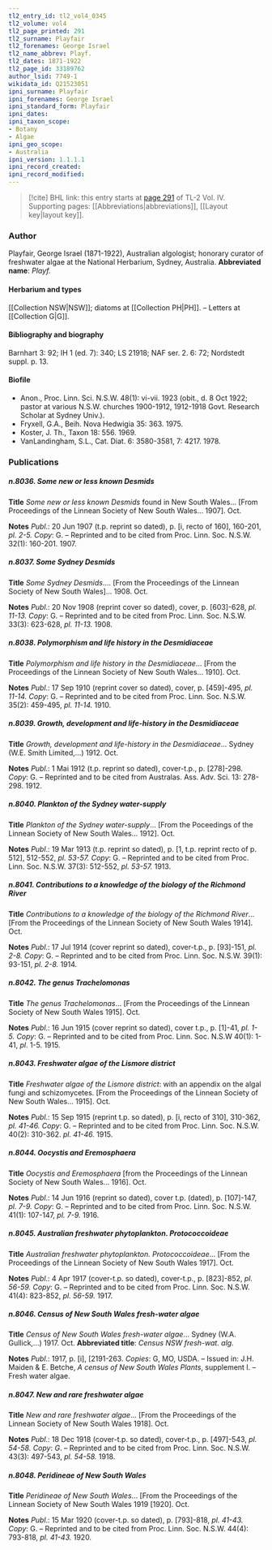```yaml
---
tl2_entry_id: tl2_vol4_0345
tl2_volume: vol4
tl2_page_printed: 291
tl2_surname: Playfair
tl2_forenames: George Israel
tl2_name_abbrev: Playf.
tl2_dates: 1871-1922
tl2_page_id: 33189762
author_lsid: 7749-1
wikidata_id: Q21523051
ipni_surname: Playfair
ipni_forenames: George Israel
ipni_standard_form: Playfair
ipni_dates: 
ipni_taxon_scope: 
- Botany
- Algae
ipni_geo_scope: 
- Australia
ipni_version: 1.1.1.1
ipni_record_created: 
ipni_record_modified:
---
```



> [!cite] BHL link: this entry starts at [page 291](https://www.biodiversitylibrary.org/page/33189762) of TL-2 Vol. IV.
> Supporting pages: [[Abbreviations|abbreviations]], [[Layout key|layout key]].

### Author

Playfair, George Israel (1871-1922), Australian algologist; honorary curator of freshwater algae at the National Herbarium, Sydney, Australia. 
**Abbreviated name**: *Playf.*

#### Herbarium and types

[[Collection NSW|NSW]]; diatoms at [[Collection PH|PH]]. – Letters at [[Collection G|G]].

#### Bibliography and biography

Barnhart 3: 92; IH 1 (ed. 7): 340; LS 21918; NAF ser. 2. 6: 72; Nordstedt suppl. p. 13.

#### Biofile

- Anon., Proc. Linn. Sci. N.S.W. 48(1): vi-vii. 1923 (obit., d. 8 Oct 1922; pastor at various N.S.W. churches 1900-1912, 1912-1918 Govt. Research Scholar at Sydney Univ.).
- Fryxell, G.A., Beih. Nova Hedwigia 35: 363. 1975.
- Koster, J. Th., Taxon 18: 556. 1969.
- VanLandingham, S.L., Cat. Diat. 6: 3580-3581, 7: 4217. 1978.

### Publications

##### n.8036. Some new or less known Desmids

**Title**
*Some new or less known Desmids* found in New South Wales... \[From Proceedings of the Linnean Society of New South Wales... 1907\]. Oct.

**Notes**
*Publ*.: 20 Jun 1907 (t.p. reprint so dated), p. \[i, recto of 160\], 160-201, *pl. 2-5. Copy*: G. – Reprinted and to be cited from Proc. Linn. Soc. N.S.W. 32(1): 160-201. 1907.

##### n.8037. Some Sydney Desmids

**Title**
*Some Sydney Desmids*.... \[From the Proceedings of the Linnean Society of New South Wales\]... 1908. Oct.

**Notes**
*Publ*.: 20 Nov 1908 (reprint cover so dated), cover, p. \[603\]-628, *pl. 11-13. Copy*: G. – Reprinted and to be cited from Proc. Linn. Soc. N.S.W. 33(3): 623-628, *pl. 11-13.* 1908.

##### n.8038. Polymorphism and life history in the Desmidiaceae

**Title**
*Polymorphism and life history in the Desmidiaceae*... \[From the Proceedings of the Linnean Society of New South Wales... 1910\]. Oct.

**Notes**
*Publ*.: 17 Sep 1910 (reprint cover so dated), cover, p. \[459\]-495, *pl. 11-14. Copy*: G. – Reprinted and to be cited from Proc. Linn. Soc. N.S.W. 35(2): 459-495, *pl. 11-14.* 1910.

##### n.8039. Growth, development and life-history in the Desmidiaceae

**Title**
*Growth, development and life-history in the Desmidiaceae*... Sydney (W.E. Smith Limited,...) 1912. Oct.

**Notes**
*Publ*.: 1 Mai 1912 (t.p. reprint so dated), cover-t.p., p. \[278\]-298. *Copy*: G. – Reprinted and to be cited from Australas. Ass. Adv. Sci. 13: 278-298. 1912.

##### n.8040. Plankton of the Sydney water-supply

**Title**
*Plankton of the Sydney water-supply*... \[From the Poceedings of the Linnean Society of New South Wales... 1912\]. Oct.

**Notes**
*Publ*.: 19 Mar 1913 (t.p. reprint so dated), p. \[1, t.p. reprint recto of p. 512\], 512-552, *pl. 53-57. Copy*: G. – Reprinted and to be cited from Proc. Linn. Soc. N.S.W. 37(3): 512-552, *pl. 53-57.* 1913.

##### n.8041. Contributions to a knowledge of the biology of the Richmond River

**Title**
*Contributions to a knowledge of the biology of the Richmond River*... \[From the Proceedings of the Linnean Society of New South Wales 1914\]. Oct.

**Notes**
*Publ*.: 17 Jul 1914 (cover reprint so dated), cover-t.p., p. \[93\]-151, *pl. 2-8. Copy*: G. – Reprinted and to be cited from Proc. Linn. Soc. N.S.W. 39(1): 93-151, *pl. 2-8.* 1914.

##### n.8042. The genus Trachelomonas

**Title**
*The genus Trachelomonas*... \[From the Proceedings of the Linnean Society of New South Wales 1915\]. Oct.

**Notes**
*Publ*.: 16 Jun 1915 (cover reprint so dated), cover t.p., p. \[1\]-41, *pl. 1-5. Copy*: G. – Reprinted and to be cited from Proc. Linn. Soc. N.S.W 40(1): 1-41, *pl*. 1-5. 1915.

##### n.8043. Freshwater algae of the Lismore district

**Title**
*Freshwater algae of the Lismore district*: with an appendix on the algal fungi and schizomycetes. \[From the Proceedings of the Linnean Society of New South Wales... 1915\]. Oct.

**Notes**
*Publ*.: 15 Sep 1915 (reprint t.p. so dated), p. \[i, recto of 310\], 310-362, *pl. 41-46. Copy*: G.  – Reprinted and to be cited from Proc. Linn. Soc. N.S.W. 40(2): 310-362. *pl. 41-46.* 1915.

##### n.8044. Oocystis and Eremosphaera

**Title**
*Oocystis and Eremosphaera* \[from the Proceedings of the Linnean Society of New South Wales... 1916\]. Oct.

**Notes**
*Publ*.: 14 Jun 1916 (reprint so dated), cover t.p. (dated), p. \[107\]-147, *pl. 7-9. Copy*: G. – Reprinted and to be cited from Proc. Linn. Soc. N.S.W. 41(1): 107-147, *pl. 7-9.* 1916.

##### n.8045. Australian freshwater phytoplankton. Protococcoideae

**Title**
*Australian freshwater phytoplankton. Protococcoideae*... \[From the Proceedings of the Linnean Society of New South Wales 1917\]. Oct.

**Notes**
*Publ*.: 4 Apr 1917 (cover-t.p. so dated), cover-t.p., p. \[823\]-852, *pl. 56-59. Copy*: G. – Reprinted and to be cited from Proc. Linn. Soc. N.S.W. 41(4): 823-852, *pl. 56-59.* 1917.

##### n.8046. Census of New South Wales fresh-water algae

**Title**
*Census of New South Wales fresh-water algae*... Sydney (W.A. Gullick,...) 1917. Oct.
**Abbreviated title**: *Census NSW fresh-wat. alg.*

**Notes**
*Publ*.: 1917, p. \[i\], \[2191-263. *Copies*: G, MO, USDA. – Issued in: J.H. Maiden & E. Betche, *A census of New South Wales Plants*, supplement I. – Fresh water algae.

##### n.8047. New and rare freshwater algae

**Title**
*New and rare freshwater algae*... \[From the Proceedings of the Linnean Society of New South Wales 1918\]. Oct.

**Notes**
*Publ*.: 18 Dec 1918 (cover-t.p. so dated), cover-t.p., p. \[497\]-543, *pl. 54-58. Copy*: *G*. – Reprinted and to be cited from Proc. Linn. Soc. N.S.W. 43(3): 497-543, *pl. 54-58.* 1918.

##### n.8048. Peridineae of New South Wales

**Title**
*Peridineae of New South Wales*... \[From the Proceedings of the Linnean Society of New South Wales 1919 \[1920\]. Oct.

**Notes**
*Publ*.: 15 Mar 1920 (cover-t.p. so dated), p. \[793\]-818, *pl. 41-43. Copy*: G. – Reprinted and to be cited from Proc. Linn. Soc. N.S.W. 44(4): 793-818, *pl. 41-43.* 1920.

